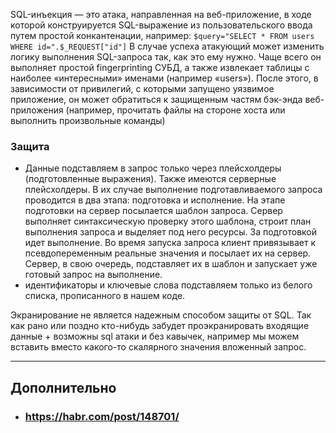 SQL-инъекция — это атака, направленная на веб-приложение, в ходе которой конструируется SQL-выражение из пользовательского ввода путем простой конкантенации, например: `$query="SELECT * FROM users WHERE id=".$_REQUEST["id"]` В случае успеха атакующий может изменить логику выполнения SQL-запроса так, как это ему нужно. Чаще всего он выполняет простой fingerprinting СУБД, а также извлекает таблицы с наиболее «интересными» именами (например «users»). После этого, в зависимости от привилегий, с которыми запущено уязвимое приложение, он может обратиться к защищенным частям бэк-энда веб-приложения (например, прочитать файлы на стороне хоста или выполнить произвольные команды)

### Защита

- Данные подставляем в запрос только через плейсхолдеры (подготовленные выражения). Также имеются серверные плейсхолдеры. В их случае выполнение подготавливаемого запроса проводится в два этапа: подготовка и исполнение. На этапе подготовки на сервер посылается шаблон запроса. Сервер выполняет синтаксическую проверку этого шаблона, строит план выполнения запроса и выделяет под него ресурсы. За подготовкой идет выполнение. Во время запуска запроса клиент привязывает к псевдопеременным реальные значения и посылает их на сервер. Сервер, в свою очередь, подставляет их в шаблон и запускает уже готовый запрос на выполнение.
- идентификаторы и ключевые слова подставляем только из белого списка, прописанного в нашем коде.

Экранирование не является надежным способом защиты от SQL. Так как рано или поздно кто-нибудь забудет проэкранировать входящие данные + возможны sql атаки и без кавычек, например мы можем вставить вместо какого-то скалярного значения вложенный запрос.

---

## Дополнительно

- ### https://habr.com/post/148701/